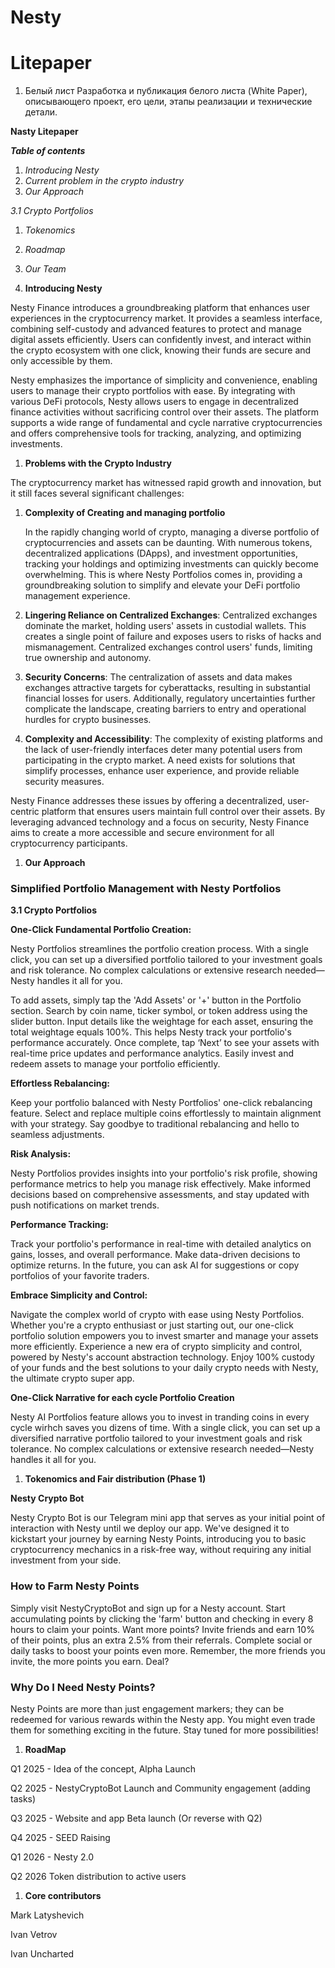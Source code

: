 # Nesty
# Litepaper

1. Белый лист
Разработка и публикация белого листа (White Paper), описывающего проект, его цели, этапы реализации и технические детали.

**Nasty Litepaper**

***Table of contents*** 

1. *Introducing Nesty*
2. *Current problem in the crypto industry*
3. *Our Approach*

 *3.1 Crypto Portfolios* 

1. *Tokenomics*
2. *Roadmap* 
3. *Our Team*

1. **Introducing Nesty**

Nesty Finance introduces a groundbreaking platform that enhances user experiences in the cryptocurrency market. It provides a seamless interface, combining self-custody and advanced features to protect and manage digital assets efficiently. Users can confidently invest, and interact within the crypto ecosystem with one click, knowing their funds are secure and only accessible by them.

Nesty emphasizes the importance of simplicity and convenience, enabling users to manage their crypto portfolios with ease. By integrating with various DeFi protocols, Nesty allows users to engage in decentralized finance activities without sacrificing control over their assets. The platform supports a wide range of fundamental and cycle narrative cryptocurrencies and offers comprehensive tools for tracking, analyzing, and optimizing investments.

1. **Problems with the Crypto Industry**

The cryptocurrency market has witnessed rapid growth and innovation, but it still faces several significant challenges:

1. **Complexity of Creating and managing portfolio**
    
    In the rapidly changing world of crypto, managing a diverse portfolio of cryptocurrencies and assets can be daunting. With numerous tokens, decentralized applications (DApps), and investment opportunities, tracking your holdings and optimizing investments can quickly become overwhelming. This is where Nesty Portfolios comes in, providing a groundbreaking solution to simplify and elevate your DeFi portfolio management experience.
    
2. **Lingering Reliance on Centralized Exchanges**: Centralized exchanges dominate the market, holding users' assets in custodial wallets. This creates a single point of failure and exposes users to risks of hacks and mismanagement. Centralized exchanges control users' funds, limiting true ownership and autonomy.
3. **Security Concerns**: The centralization of assets and data makes exchanges attractive targets for cyberattacks, resulting in substantial financial losses for users. Additionally, regulatory uncertainties further complicate the landscape, creating barriers to entry and operational hurdles for crypto businesses.
4. **Complexity and Accessibility**: The complexity of existing platforms and the lack of user-friendly interfaces deter many potential users from participating in the crypto market. A need exists for solutions that simplify processes, enhance user experience, and provide reliable security measures.

Nesty Finance addresses these issues by offering a decentralized, user-centric platform that ensures users maintain full control over their assets. By leveraging advanced technology and a focus on security, Nesty Finance aims to create a more accessible and secure environment for all cryptocurrency participants.

1. **Our Approach**

### **Simplified Portfolio Management with Nesty Portfolios**

**3.1 Crypto Portfolios** 

**One-Click Fundamental Portfolio Creation:**

Nesty Portfolios streamlines the portfolio creation process. With a single click, you can set up a diversified portfolio tailored to your investment goals and risk tolerance. No complex calculations or extensive research needed—Nesty handles it all for you.

To add assets, simply tap the 'Add Assets' or '+' button in the Portfolio section. Search by coin name, ticker symbol, or token address using the slider button. Input details like the weightage for each asset, ensuring the total weightage equals 100%. This helps Nesty track your portfolio's performance accurately. Once complete, tap ‘Next’ to see your assets with real-time price updates and performance analytics. Easily invest and redeem assets to manage your portfolio efficiently.

**Effortless Rebalancing:**

Keep your portfolio balanced with Nesty Portfolios' one-click rebalancing feature. Select and replace multiple coins effortlessly to maintain alignment with your strategy. Say goodbye to traditional rebalancing and hello to seamless adjustments.

**Risk Analysis:**

Nesty Portfolios provides insights into your portfolio's risk profile, showing performance metrics to help you manage risk effectively. Make informed decisions based on comprehensive assessments, and stay updated with push notifications on market trends.

**Performance Tracking:**

Track your portfolio's performance in real-time with detailed analytics on gains, losses, and overall performance. Make data-driven decisions to optimize returns. In the future, you can ask AI for suggestions or copy portfolios of your favorite traders.

**Embrace Simplicity and Control:**

Navigate the complex world of crypto with ease using Nesty Portfolios. Whether you're a crypto enthusiast or just starting out, our one-click portfolio solution empowers you to invest smarter and manage your assets more efficiently. Experience a new era of crypto simplicity and control, powered by Nesty's account abstraction technology. Enjoy 100% custody of your funds and the best solutions to your daily crypto needs with Nesty, the ultimate crypto super app.

**One-Click Narrative for each cycle Portfolio Creation**

Nesty AI Portfolios feature allows you to invest in tranding coins in every cycle wirhch saves you dizens of time. With a single click, you can set up a diversified narrative portfolio tailored to your investment goals and risk tolerance. No complex calculations or extensive research needed—Nesty handles it all for you.

1. **Tokenomics and Fair distribution (Phase 1)**

**Nesty Crypto Bot**

Nesty Crypto Bot is our Telegram mini app that serves as your initial point of interaction with Nesty until we deploy our app. We've designed it to kickstart your journey by earning Nesty Points, introducing you to basic cryptocurrency mechanics in a risk-free way, without requiring any initial investment from your side.

### **How to Farm Nesty Points**

Simply visit NestyCryptoBot and sign up for a Nesty account. Start accumulating points by clicking the 'farm' button and checking in every 8 hours to claim your points. Want more points? Invite friends and earn 10% of their points, plus an extra 2.5% from their referrals. Complete social or daily tasks to boost your points even more. Remember, the more friends you invite, the more points you earn. Deal?

### **Why Do I Need Nesty Points?**

Nesty Points are more than just engagement markers; they can be redeemed for various rewards within the Nesty app. You might even trade them for something exciting in the future. Stay tuned for more possibilities!

1. **RoadMap**

Q1 2025 - Idea of the concept, Alpha Launch 

Q2 2025 - NestyCryptoBot Launch and Community engagement (adding tasks)

Q3 2025 - Website and app Beta launch (Or reverse with Q2) 

Q4 2025 - SEED Raising

Q1 2026 - Nesty 2.0

Q2 2026 Token distribution to active users

1. **Core contributors**

Mark Latyshevich

Ivan Vetrov 

Ivan Uncharted
